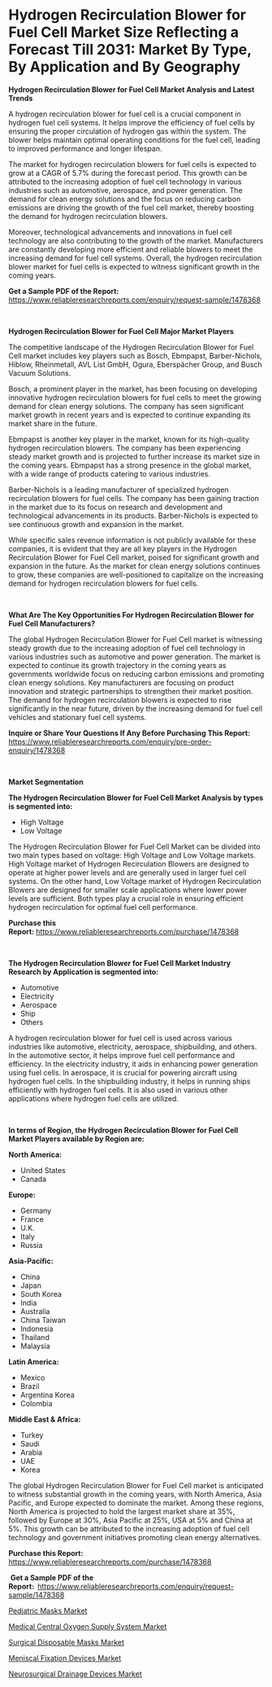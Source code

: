 <p><h1>Hydrogen Recirculation Blower for Fuel Cell Market Size Reflecting a Forecast Till 2031: Market By Type, By Application and By Geography</h1></p><p><strong>Hydrogen Recirculation Blower for Fuel Cell Market Analysis and Latest Trends</strong></p>
<p><p>A hydrogen recirculation blower for fuel cell is a crucial component in hydrogen fuel cell systems. It helps improve the efficiency of fuel cells by ensuring the proper circulation of hydrogen gas within the system. The blower helps maintain optimal operating conditions for the fuel cell, leading to improved performance and longer lifespan.</p><p>The market for hydrogen recirculation blowers for fuel cells is expected to grow at a CAGR of 5.7% during the forecast period. This growth can be attributed to the increasing adoption of fuel cell technology in various industries such as automotive, aerospace, and power generation. The demand for clean energy solutions and the focus on reducing carbon emissions are driving the growth of the fuel cell market, thereby boosting the demand for hydrogen recirculation blowers.</p><p>Moreover, technological advancements and innovations in fuel cell technology are also contributing to the growth of the market. Manufacturers are constantly developing more efficient and reliable blowers to meet the increasing demand for fuel cell systems. Overall, the hydrogen recirculation blower market for fuel cells is expected to witness significant growth in the coming years.</p></p>
<p><strong>Get a Sample PDF of the Report:&nbsp;</strong> <a href="https://www.reliableresearchreports.com/enquiry/request-sample/1478368">https://www.reliableresearchreports.com/enquiry/request-sample/1478368</a></p>
<p>&nbsp;</p>
<p><strong>Hydrogen Recirculation Blower for Fuel Cell Major Market Players</strong></p>
<p><p>The competitive landscape of the Hydrogen Recirculation Blower for Fuel Cell market includes key players such as Bosch, Ebmpapst, Barber-Nichols, Hiblow, Rheinmetall, AVL List GmbH, Ogura, Eberspächer Group, and Busch Vacuum Solutions.</p><p>Bosch, a prominent player in the market, has been focusing on developing innovative hydrogen recirculation blowers for fuel cells to meet the growing demand for clean energy solutions. The company has seen significant market growth in recent years and is expected to continue expanding its market share in the future.</p><p>Ebmpapst is another key player in the market, known for its high-quality hydrogen recirculation blowers. The company has been experiencing steady market growth and is projected to further increase its market size in the coming years. Ebmpapst has a strong presence in the global market, with a wide range of products catering to various industries.</p><p>Barber-Nichols is a leading manufacturer of specialized hydrogen recirculation blowers for fuel cells. The company has been gaining traction in the market due to its focus on research and development and technological advancements in its products. Barber-Nichols is expected to see continuous growth and expansion in the market.</p><p>While specific sales revenue information is not publicly available for these companies, it is evident that they are all key players in the Hydrogen Recirculation Blower for Fuel Cell market, poised for significant growth and expansion in the future. As the market for clean energy solutions continues to grow, these companies are well-positioned to capitalize on the increasing demand for hydrogen recirculation blowers for fuel cells.</p></p>
<p>&nbsp;</p>
<p><strong>What Are The Key Opportunities For Hydrogen Recirculation Blower for Fuel Cell Manufacturers?</strong></p>
<p><p>The global Hydrogen Recirculation Blower for Fuel Cell market is witnessing steady growth due to the increasing adoption of fuel cell technology in various industries such as automotive and power generation. The market is expected to continue its growth trajectory in the coming years as governments worldwide focus on reducing carbon emissions and promoting clean energy solutions. Key manufacturers are focusing on product innovation and strategic partnerships to strengthen their market position. The demand for hydrogen recirculation blowers is expected to rise significantly in the near future, driven by the increasing demand for fuel cell vehicles and stationary fuel cell systems.</p></p>
<p><strong>Inquire or Share Your Questions If Any Before Purchasing This Report:</strong> <a href="https://www.reliableresearchreports.com/enquiry/pre-order-enquiry/1478368">https://www.reliableresearchreports.com/enquiry/pre-order-enquiry/1478368</a></p>
<p>&nbsp;</p>
<p><strong>Market Segmentation</strong></p>
<p><strong>The Hydrogen Recirculation Blower for Fuel Cell Market Analysis by types is segmented into:</strong></p>
<p><ul><li>High Voltage</li><li>Low Voltage</li></ul></p>
<p><p>The Hydrogen Recirculation Blower for Fuel Cell Market can be divided into two main types based on voltage: High Voltage and Low Voltage markets. High Voltage market of Hydrogen Recirculation Blowers are designed to operate at higher power levels and are generally used in larger fuel cell systems. On the other hand, Low Voltage market of Hydrogen Recirculation Blowers are designed for smaller scale applications where lower power levels are sufficient. Both types play a crucial role in ensuring efficient hydrogen recirculation for optimal fuel cell performance.</p></p>
<p><strong>Purchase this Report:&nbsp;</strong><a href="https://www.reliableresearchreports.com/purchase/1478368">https://www.reliableresearchreports.com/purchase/1478368</a></p>
<p>&nbsp;</p>
<p><strong>The Hydrogen Recirculation Blower for Fuel Cell Market Industry Research by Application is segmented into:</strong></p>
<p><ul><li>Automotive</li><li>Electricity</li><li>Aerospace</li><li>Ship</li><li>Others</li></ul></p>
<p><p>A hydrogen recirculation blower for fuel cell is used across various industries like automotive, electricity, aerospace, shipbuilding, and others. In the automotive sector, it helps improve fuel cell performance and efficiency. In the electricity industry, it aids in enhancing power generation using fuel cells. In aerospace, it is crucial for powering aircraft using hydrogen fuel cells. In the shipbuilding industry, it helps in running ships efficiently with hydrogen fuel cells. It is also used in various other applications where hydrogen fuel cells are utilized.</p></p>
<p>&nbsp;</p>
<p><strong>In terms of Region, the Hydrogen Recirculation Blower for Fuel Cell Market Players available by Region are:</strong></p>
<p>
    <p> <strong> North America: </strong>
        <ul>
            <li>United States</li>
            <li>Canada</li>
        </ul>
        </p> 
    <p> <strong> Europe: </strong>
        <ul>
            <li>Germany</li>
            <li>France</li>
            <li>U.K.</li>
            <li>Italy</li>
            <li>Russia</li>
        </ul>
        </p> 
    <p> <strong> Asia-Pacific: </strong>
        <ul>
            <li>China</li>
            <li>Japan</li>
            <li>South Korea</li>
            <li>India</li>
            <li>Australia</li>
            <li>China Taiwan</li>
            <li>Indonesia</li>
            <li>Thailand</li>
            <li>Malaysia</li>
        </ul>
        </p> 
    <p> <strong> Latin America: </strong>
        <ul>
            <li>Mexico</li>
            <li>Brazil</li>
            <li>Argentina Korea</li>
            <li>Colombia</li>
        </ul>
        </p> 
    <p> <strong> Middle East & Africa: </strong>
        <ul>
            <li>Turkey</li>
            <li>Saudi</li>
            <li>Arabia</li>
            <li>UAE</li>
            <li>Korea</li>
        </ul>
    </p>
    </p>
<p><p>The global Hydrogen Recirculation Blower for Fuel Cell market is anticipated to witness substantial growth in the coming years, with North America, Asia Pacific, and Europe expected to dominate the market. Among these regions, North America is projected to hold the largest market share at 35%, followed by Europe at 30%, Asia Pacific at 25%, USA at 5% and China at 5%. This growth can be attributed to the increasing adoption of fuel cell technology and government initiatives promoting clean energy alternatives.</p></p>
<p><strong>Purchase this Report: </strong><a href="https://www.reliableresearchreports.com/purchase/1478368">https://www.reliableresearchreports.com/purchase/1478368</a></p>
<p>&nbsp;<strong>Get a Sample PDF of the Report:&nbsp;&nbsp;</strong><a href="https://www.reliableresearchreports.com/enquiry/request-sample/1478368">https://www.reliableresearchreports.com/enquiry/request-sample/1478368</a></p>
<p><strong></strong></p>
<p><p><a href="https://medium.com/@jaremington56468/analyzing-pediatric-masks-market-global-industry-perspective-and-forecast-2024-to-2031-c3f2bf14b786">Pediatric Masks Market</a></p><p><a href="https://medium.com/@damorgan64868/medical-central-oxygen-supply-system-market-furnishes-information-on-market-share-market-trends-4871f398ab71">Medical Central Oxygen Supply System Market</a></p><p><a href="https://medium.com/@damorgan64868/surgical-disposable-masks-market-exploring-market-share-market-trends-and-future-growth-ba753ff9674e">Surgical Disposable Masks Market</a></p><p><a href="https://medium.com/@jaremington56468/meniscal-fixation-devices-market-size-and-market-trends-complete-industry-overview-2024-to-2031-48793cbfc222">Meniscal Fixation Devices Market</a></p><p><a href="https://medium.com/@hannahrivera83/neurosurgical-drainage-devices-market-size-and-market-trends-complete-industry-overview-2024-to-0430aebe1e0c">Neurosurgical Drainage Devices Market</a></p></p>
